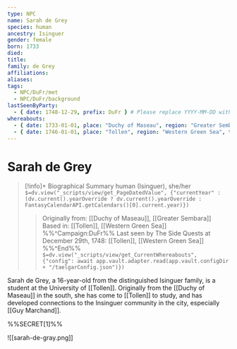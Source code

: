 ```yaml
---
type: NPC
name: Sarah de Grey
species: human
ancestry: Isinguer
gender: female
born: 1733 
died: 
title: 
family: de Grey
affiliations: 
aliases: 
tags: 
  - NPC/DuFr/met
  - NPC/DuFr/background
lastSeenByParty: 
  - { date: 1748-12-29, prefix: DuFr } # Please replace YYYY-MM-DD with the actual date
whereabouts: 
  - { date: 1733-01-01, place: "Duchy of Maseau", region: "Greater Sembara", type: origin }
  - { date: 1746-01-01, place: "Tollen", region: "Western Green Sea", type: home }
---
```

# Sarah de Grey
>[!info]+ Biographical Summary
>human (Isinguer), she/her
>`$=dv.view("_scripts/view/get_PageDatedValue", {"currentYear" : (dv.current().yearOverride ? dv.current().yearOverride : FantasyCalendarAPI.getCalendars()[0].current.year)})`
>> Originally from: [[Duchy of Maseau]], [[Greater Sembara]]
>> Based in: [[Tollen]], [[Western Green Sea]]
>>%%^Campaign:DuFr%% Last seen by The Side Quests at December 29th, 1748: [[Tollen]], [[Western Green Sea]] %%^End%%
>> `$=dv.view("_scripts/view/get_CurrentWhereabouts", {"config": await app.vault.adapter.read(app.vault.configDir + "/taelgarConfig.json")})`

Sarah de Grey, a 16-year-old from the distinguished Isinguer family, is a student at the University of [[Tollen]]. Originally from the [[Duchy of Maseau]] in the south, she has come to [[Tollen]] to study, and has developed connections to the Insinguer community in the city, especially [[Guy Marchand]].  

%%SECRET[1]%%

![[sarah-de-gray.png]]